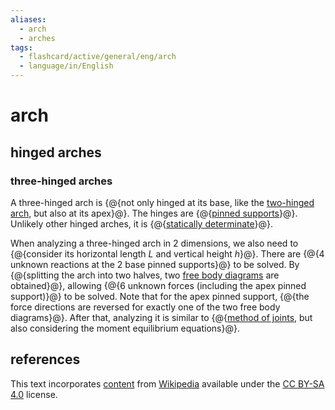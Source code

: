 ```yaml
---
aliases:
  - arch
  - arches
tags:
  - flashcard/active/general/eng/arch
  - language/in/English
---
```


# arch

## hinged arches

### three-hinged arches

A three-hinged arch is {@{not only hinged at its base, like the [two-hinged arch](#two-hinged%20arch), but also at its apex}@}. The hinges are {@{[pinned supports](structural%20support.md#pinned%20support)}@}. Unlikely other hinged arches, it is {@{[statically determinate](statically%20indeterminate.md)}@}. <!--SR:!2025-04-21,259,330!2025-01-23,175,310!2025-04-28,265,330-->

When analyzing a three-hinged arch in 2 dimensions, we also need to {@{consider its horizontal length $L$ and vertical height $h$}@}. There are {@{4 unknown reactions at the 2 base pinned supports}@} to be solved. By {@{splitting the arch into two halves, two [free body diagrams](free%20body%20diagram.md) are obtained}@}, allowing {@{6 unknown forces (including the apex pinned support)}@} to be solved. Note that for the apex pinned support, {@{the force directions are reversed for exactly one of the two free body diagrams}@}. After that, analyzing it is similar to {@{[method of joints](truss.md#method%20of%20joints), but also considering the moment equilibrium equations}@}. <!--SR:!2025-06-12,278,290!2026-08-15,571,310!2026-05-04,527,310!2026-04-25,518,310!2026-05-14,533,310!2025-06-15,250,270-->

## references

This text incorporates [content](https://en.wikipedia.org/wiki/arch) from [Wikipedia](Wikipedia.md) available under the [CC BY-SA 4.0](https://creativecommons.org/licenses/by-sa/4.0/) license.
